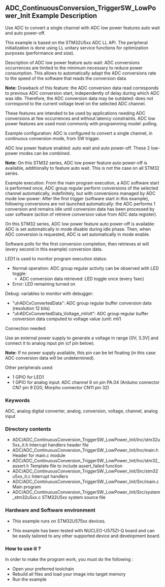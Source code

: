 ## <b>ADC_ContinuousConversion_TriggerSW_LowPower_Init Example Description</b>

Use ADC to convert a single channel with ADC low power features
auto wait and auto power-off.

This example is based on the STM32U5xx ADC LL API.
The peripheral initialization is done using LL unitary service functions
for optimization purposes (performance and size).

Description of ADC low power feature auto wait:
ADC conversions occurrences are limited to the minimum necessary to reduce
power consumption.
This allows to automatically adapt the ADC conversions rate to the speed
of the software that reads the conversion data.

**Note:** Drawback of this feature: the ADC conversion data read corresponds to
          previous ADC conversion start, independently of delay during which
          ADC was idle.
          Therefore, the ADC conversion data may be outdated: does not correspond
          to the current voltage level on the selected ADC channel.

These features are intended to be used by applications needing ADC conversions
at few occurrences and without latency constraints.
ADC low power features are used most commonly with programming model: polling.

Example configuration:
ADC is configured to convert a single channel, in continuous conversion mode,
from SW trigger.

ADC low power feature enabled: auto wait and auto power-off.
These 2 low-power modes can be combined.

**Note:** On this STM32 series, ADC low power feature auto power-off is available,
          additionally to feature auto wait.
          This is not the case on all STM32 series.

Example execution:
From the main program execution, a ADC software start is performed once,
ADC group regular perform conversions of the selected channel
automatically, indefinitely, but with conversions managed by ADC mode low-power:
After the first trigger (software start in this example), following conversions
are not launched automatically: the ADC performs 1 conversion and remains idle
until conversion data has been processed by user software (action of retrieve
conversion value from ADC data register).

On this STM32 series, ADC low power feature auto power-off is available:
ADC is set automatically in mode disable during idle phase.
Then, when ADC conversion is requested, ADC is set automatically in mode enable.


Software polls for the first conversion completion, then retrieves at will
(every second in this example) conversion data.

LED1 is used to monitor program execution status:

- Normal operation: ADC group regular activity can be observed with LED toggle:
  - ADC conversion data retrieved: LED toggle once (every 1sec)
- Error: LED remaining turned on

Debug: variables to monitor with debugger:

- "uhADCxConvertedData": ADC group regular buffer conversion data (resolution 12 bits)
- "uhADCxConvertedData_Voltage_mVolt": ADC group regular buffer conversion data computed to voltage value (unit: mV)

Connection needed:

Use an external power supply to generate a voltage in range [0V; 3.3V]
and connect it to analog input pin (cf pin below).

**Note:** If no power supply available, this pin can be let floating (in this case
          ADC conversion data will be undetermined).

Other peripherals used:

 - 1 GPIO for LED1
 - 1 GPIO for analog input: ADC channel 9 on pin PA.04 (Arduino connector CN7 pin 9 D20, Morpho connector CN11 pin 32)

### <b>Keywords</b>

ADC, analog digital converter, analog, conversion, voltage, channel, analog input

### <b>Directory contents</b>

  - ADC/ADC_ContinuousConversion_TriggerSW_LowPower_Init/Inc/stm32u5xx_it.h          Interrupt handlers header file
  - ADC/ADC_ContinuousConversion_TriggerSW_LowPower_Init/Inc/main.h                  Header for main.c module
  - ADC/ADC_ContinuousConversion_TriggerSW_LowPower_Init/Inc/stm32_assert.h          Template file to include assert_failed function
  - ADC/ADC_ContinuousConversion_TriggerSW_LowPower_Init/Src/stm32u5xx_it.c          Interrupt handlers
  - ADC/ADC_ContinuousConversion_TriggerSW_LowPower_Init/Src/main.c                  Main program
  - ADC/ADC_ContinuousConversion_TriggerSW_LowPower_Init/Src/system_stm32u5xx.c      STM32U5xx system source file


### <b>Hardware and Software environment</b>

  - This example runs on STM32U575xx devices.

  - This example has been tested with NUCLEO-U575ZI-Q board and can be
    easily tailored to any other supported device and development board.

### <b>How to use it ?</b>

In order to make the program work, you must do the following :

 - Open your preferred toolchain
 - Rebuild all files and load your image into target memory
 - Run the example

